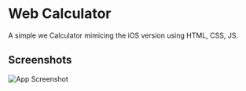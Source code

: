 # Web Calculator

A simple we Calculator mimicing the iOS version using HTML, CSS, JS.


## Screenshots

![App Screenshot](https://github.com/ayoopriyanshu/img/blob/main/ss7.png?raw=true)
